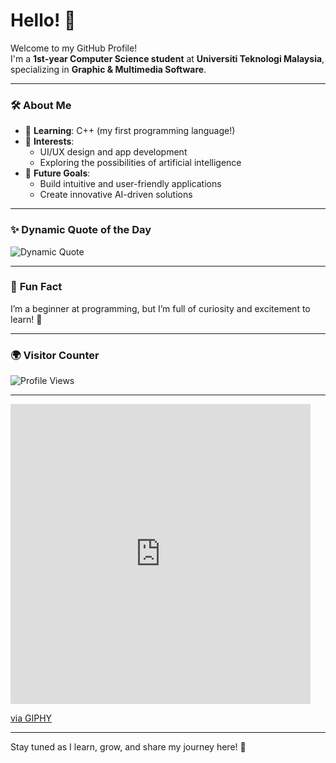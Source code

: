 # Hello! 👋  

Welcome to my GitHub Profile!  
I'm a **1st-year Computer Science student** at **Universiti Teknologi Malaysia**, specializing in **Graphic & Multimedia Software**.  

---

### 🛠️ **About Me**  
- 🌱 **Learning**: C++ (my first programming language!)  
- 🎨 **Interests**:  
  - UI/UX design and app development  
  - Exploring the possibilities of artificial intelligence  
- 🎯 **Future Goals**:  
  - Build intuitive and user-friendly applications  
  - Create innovative AI-driven solutions  

---

### ✨ **Dynamic Quote of the Day**  
![Dynamic Quote](https://quotes-github-readme.vercel.app/api?type=horizontal&theme=radical)  

---

### 🎉 **Fun Fact**  
I’m a beginner at programming, but I’m full of curiosity and excitement to learn! 🚀  

---

### 🌍 **Visitor Counter**  
![Profile Views](https://komarev.com/ghpvc/?username=wawasafiyyah&color=00d4d4&style=for-the-badge)

---

<iframe src="https://giphy.com/embed/5AyrPKCGSgv2RsXnse" width="480" height="480" style="" frameBorder="0" class="giphy-embed" allowFullScreen></iframe>  

[via GIPHY](https://giphy.com/gifs/helloall-love-muslim-woman-5AyrPKCGSgv2RsXnse)  

---

Stay tuned as I learn, grow, and share my journey here! 🚀

